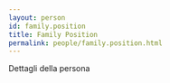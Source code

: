 ```yaml
---
layout: person
id: family.position
title: Family Position
permalink: people/family.position.html
---
```


Dettagli della persona